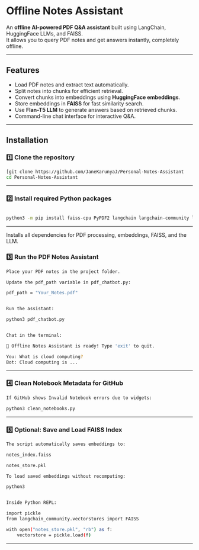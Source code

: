 # Offline Notes Assistant

An **offline AI-powered PDF Q&A assistant** built using LangChain, HuggingFace LLMs, and FAISS.  
It allows you to query PDF notes and get answers instantly, completely offline.

---

## Features

- Load PDF notes and extract text automatically.  
- Split notes into chunks for efficient retrieval.  
- Convert chunks into embeddings using **HuggingFace embeddings**.  
- Store embeddings in **FAISS** for fast similarity search.  
- Use **Flan-T5 LLM** to generate answers based on retrieved chunks.  
- Command-line chat interface for interactive Q&A.  

---

## Installation  

### 1️⃣ Clone the repository

```bash
[git clone https://github.com/JaneKarunyaJ/Personal-Notes-Assistant
cd Personal-Notes-Assistant
```
---

### 2️⃣ Install required Python packages
```bash

python3 -m pip install faiss-cpu PyPDF2 langchain langchain-community langchain-huggingface transformers
```
---
Installs all dependencies for PDF processing, embeddings, FAISS, and the LLM.


### 3️⃣ Run the PDF Notes Assistant
```bash
Place your PDF notes in the project folder.

Update the pdf_path variable in pdf_chatbot.py:

pdf_path = "Your_Notes.pdf"


Run the assistant:

python3 pdf_chatbot.py


Chat in the terminal:

📘 Offline Notes Assistant is ready! Type 'exit' to quit.

You: What is cloud computing?
Bot: Cloud computing is ...

```
---

### 4️⃣ Clean Notebook Metadata for GitHub
```bash
If GitHub shows Invalid Notebook errors due to widgets:

python3 clean_notebooks.py
```
---

### 5️⃣ Optional: Save and Load FAISS Index
```bash
The script automatically saves embeddings to:

notes_index.faiss

notes_store.pkl

To load saved embeddings without recomputing:

python3


Inside Python REPL:

import pickle
from langchain_community.vectorstores import FAISS

with open("notes_store.pkl", "rb") as f:
    vectorstore = pickle.load(f)
```
---
